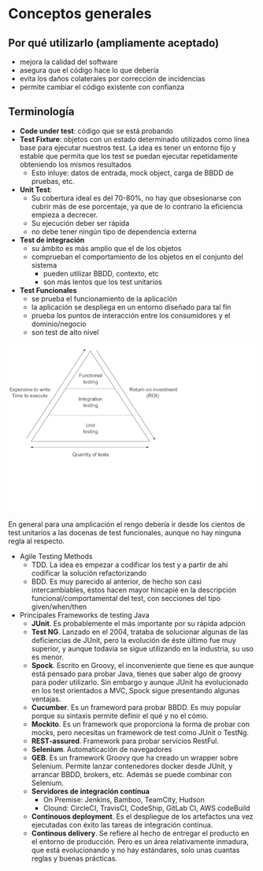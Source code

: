 # Conceptos generales

## Por qué utilizarlo (ampliamente aceptado)

* mejora la calidad del software
* asegura que el código hace lo que debería
* evita los daños colaterales por corrección de incidencias
* permite cambiar el código existente con confianza

## Terminología

* **Code under test**: código que se está probando
* **Test Fixture**: objetos con un estado determinado utilizados como línea base para ejecutar nuestros test. La idea es tener un entorno fijo y estable que permita que los test se puedan ejecutar repetidamente obteniendo los mismos resultados
  * Esto inluye: datos de entrada, mock object, carga de BBDD de pruebas, etc.
* **Unit Test**:
  * Su cobertura ideal es del 70-80%, no hay que obsesionarse con cubrir más de ese porcentaje, ya que de lo contrario la eficiencia empieza a decrecer.
  * Su ejecución deber ser rápida
  * no debe tener ningún tipo de dependencia externa
* **Test de integración**
  * su ámbito es más amplio que el de los objetos
  * comprueban el comportamiento de los objetos en el conjunto del sistema
    * pueden utilizar BBDD, contexto, etc
    * son más lentos que los test unitarios
* **Test Funcionales**
    * se prueba el funcionamiento de la aplicación
    * la aplicación se despliega en un entorno diseñado para tal fin
    * prueba los puntos de interacción entre los consumidores y el dominio/negocio
    * son test de alto nivel

![Test piramyd](./testPiramyd1.png)

En general para una amplicación el rengo debería ir desde los cientos de test unitarios a las docenas de test funcionales, aunque no hay ninguna regla al respecto.

* Agile Testing Methods
  * TDD. La idea es empezar a codificar los test y a partir de ahí codificar la solución refactorizando
  * BDD. Es muy parecido al anterior, de hecho son casi intercambiables, éstos hacen mayor hincapié en la descripción funcional/comportamental del test, con secciones del tipo given/when/then
* Principales Frameworks de testing Java
  * **JUnit**. Es probablemente el más importante por su rápida adpción
  * **Test NG**. Lanzado en el 2004, trataba de solucionar algunas de las deficiencias de JUnit, pero la evolución de éste último fue muy superior, y aunque todavía se sigue utilizando en la industria, su uso es menor.
  * **Spock**. Escrito en Groovy, el inconveniente que tiene es que aunque está pensado para probar Java, tienes que saber algo de groovy para poder utilizarlo. Sin embargo y aunque JUnit ha evolucionado en los test orientados a MVC, Spock sigue presentando algunas ventajas.
  * **Cucumber**. Es un frameword para probar BBDD. Es muy popular porque su sintaxis permite definir el qué y no el cómo. 
  * **Mockito**. Es un framework que proporciona la forma de probar con mocks, pero necesitas un framework de test como JUnit o TestNg.
  * **REST-assured**. Framework para probar servicios RestFul.
  * **Selenium**. Automaticación de navegadores
  * **GEB**. Es un framework Groovy que ha creado un wrapper sobre Selenium. Permite lanzar contenedores docker desde JUnit, y arrancar BBDD, brokers, etc. Además se puede combinar con Selenium.
  * **Servidores de integración contínua**
    * On Premise: Jenkins, Bamboo, TeamCity, Hudson
    * Clound: CircleCI, TravisCI, CodeShip, GitLab CI, AWS codeBuild
  * **Continouos deployment**. Es el despliegue de los artefactos una vez ejecutadas con éxito las tareas de integración contínua.
  * **Continous delivery**. Se refiere al hecho de entregar el producto en el entorno de producción. Pero es un área relativamente inmadura, que está evolucionando y no hay estándares, solo unas cuantas reglas y buenas prácticas.
